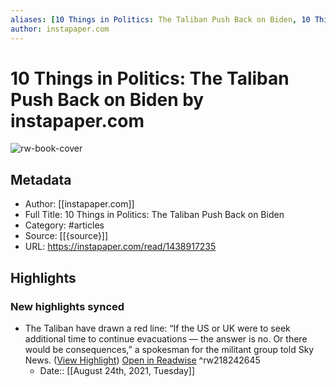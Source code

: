 ```yaml
---
aliases: [10 Things in Politics: The Taliban Push Back on Biden, 10 Things in Politics: The Taliban Push Back on Biden]
author: instapaper.com
---
```

# 10 Things in Politics: The Taliban Push Back on Biden by instapaper.com

![rw-book-cover](https://readwise-assets.s3.amazonaws.com/static/images/article0.00998d930354.png)

## Metadata
- Author: [[instapaper.com]]
- Full Title: 10 Things in Politics: The Taliban Push Back on Biden
- Category: #articles
- Source: [[{source}]]
- URL: https://instapaper.com/read/1438917235

## Highlights
### New highlights synced
- The Taliban have drawn a red line: “If the US or UK were to seek additional time to continue evacuations — the answer is no. Or there would be consequences,” a spokesman for the militant group told Sky News. ([View Highlight](https://instapaper.com/read/1438917235/17278075)) [Open in Readwise](https://readwise.io/open/218242645) ^rw218242645
    - Date:: [[August 24th, 2021, Tuesday]]
